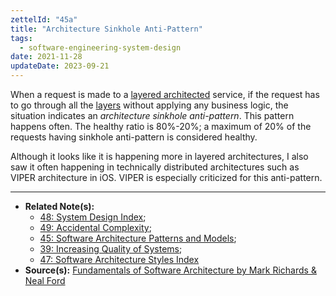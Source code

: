 ```yaml
---
zettelId: "45a"
title: "Architecture Sinkhole Anti-Pattern"
tags:
  - software-engineering-system-design
date: 2021-11-28
updateDate: 2023-09-21
---
```


When a request is made to a [layered architected](/notes/47a/) service, if the request has to go through all the [layers](/notes/47a1/) without applying any business logic, the situation indicates an *architecture sinkhole anti-pattern*. This pattern happens often. The healthy ratio is 80%-20%; a maximum of 20% of the requests having sinkhole anti-pattern is considered healthy.

Although it looks like it is happening more in layered architectures, I also saw it often happening in technically distributed architectures such as VIPER architecture in iOS. VIPER is especially criticized for this anti-pattern.

---

- **Related Note(s):**
  - [48: System Design Index](/notes/48/);
  - [49: Accidental Complexity](/notes/49/);
  - [45: Software Architecture Patterns and Models](/notes/45/);
  - [39: Increasing Quality of Systems](/notes/39/);
  - [47: Software Architecture Styles Index](/notes/47/)
- **Source(s):** [Fundamentals of Software Architecture by Mark Richards & Neal Ford](http://fundamentalsofsoftwarearchitecture.com/)
